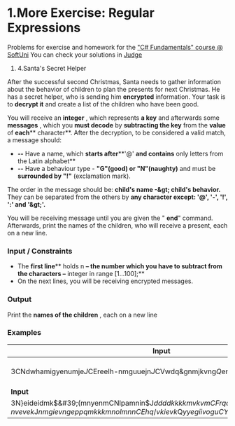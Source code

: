 ﻿# 1.More Exercise: Regular Expressions

Problems for exercise and homework for the [&quot;C#  Fundamentals&quot; course @ SoftUni](https://softuni.bg/trainings/2363/csharp-fundamentals-may-2019)
You can check your solutions in [Judge](https://judge.softuni.bg/Contests/1754/)

1. 4.Santa&#39;s Secret Helper

After the successful second Christmas, Santa needs to gather information about the behavior of children to plan the presents for next Christmas. He has a secret helper, who is sending him **encrypted** information. Your task is to **decrypt it** and create a list of the children who have been good.

You will receive an **integer** , which represents **a key** and afterwards some **messages** , which you **must decode** by **subtracting the key** from the **value** of **each**** character**. After the decryption, to be considered a valid match, a message should:

- **--** Have a name, which **starts after****&#39;@&#39; **and contains** only letters from the Latin alphabet**
- **--** Have a behaviour type - **&quot;G&quot;(good) or &quot;N&quot;(naughty)** and must be **surrounded by &quot;!&quot;** (exclamation mark).

The order in the message should be: **child&#39;s name -\&gt; child&#39;s behavior.** They can be separated from the others by **any character except: &#39;@&#39;, &#39;-&#39;, &#39;!&#39;, &#39;:&#39; and &#39;\&gt;&#39;.**

You will be receiving message until you are given the &quot; **end**&quot; command. Afterwards, print the names of the children, who will receive a present, each on a new line.

### Input / Constraints

- The **first line**** holds n **– the number which you have to subtract from the characters –** integer in range [1…100];**
- On the next lines, you will be receiving encrypted messages.

### Output

Print the **names of the children** , each on a new line

### Examples

| **Input** | **Output** | **Comments** |
| --- | --- | --- |
| 3CNdwhamigyenumje$J$CEreelh-nmguuejn$J$CVwdq&amp;gnmjkvng$Q$end | KateBobbie | We receive three messages and to decrypt them we use the key:First message has decryption key 3. So we substract from each characters code 3 and we receive:@Kate^jfdvbkrjgb!G!@Bobbie\*kjdrrbgk!G!@Stan#dkjghskd!N! **They are all valid** and they contain a child&#39;s name and behavior – G for good and N for naughty. |
| **Input** | **Output** | **Comments** |
| 3N}eideidmk$&#39;(mnyenmCNlpamnin$J$ddddkkkkmvkvmCFrqqru-nvevek$J$nmgievngeppqmkkkmnolmnnCEhq/vkievk$Q$yyegiivoguCYdohqwlqh/kguimhk$J$end | KimConnorValentine | We receive four messages.They are with key 3:Kzbfabfajh!$%jkvbkj@Kim^jkfk!G!aaaahhhhjshsj@Connor\*ksbsbh!G!kjdfbskdbmmnjhhhjklijkk@Ben,shfbsh!N!vvbdffsldr@Valentine,hdrfjeh!G! |